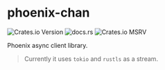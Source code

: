 # phoenix-chan

![Crates.io Version](https://img.shields.io/crates/v/phoenix-chan)
![docs.rs](https://img.shields.io/docsrs/phoenix-chan)
![Crates.io MSRV](https://img.shields.io/crates/msrv/phoenix-chan)

Phoenix async client library.

> Currently it uses `tokio` and `rustls` as a stream.
